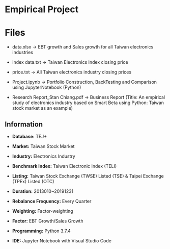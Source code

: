# Empirical Project

# Files
- data.xlsx -> EBT growth and Sales growth for all Taiwan electronics industries 

- index data.txt -> Taiwan Electronics Index closing price

- price.txt -> All Taiwan electronics industry closing prices

- Project.ipynb -> Portfolio Construction, BackTesting and Comparison using JupyterNotebook (Python)

- Research Report_Stan Chiang.pdf -> Business Report (Title: An empirical study of electronics industry based on Smart Beta using Python: Taiwan stock market as an example)

## Information
- **Database:** TEJ+

- **Market:** Taiwan Stock Market

- **Industry:** Electronics Industry

- **Benchmark Index:** Taiwan Electronic Index (TELI)

- **Listing:** Taiwan Stock Exchange (TWSE) Listed (TSE) & Taipei Exchange (TPEx) Listed (OTC)

- **Duration:** 2013010~20191231

- **Rebalance Frequency:** Every Quarter

- **Weighting:** Factor-weighting

- **Factor:** EBT Growth/Sales Growth

- **Programming:** Python 3.7.4

- **IDE:** Jupyter Notebook with Visual Studio Code
